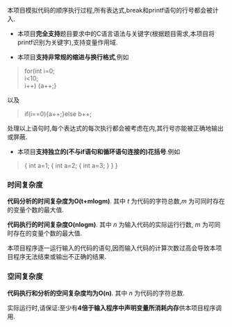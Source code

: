 本项目模拟代码的顺序执行过程,所有表达式,break和printf语句的行号都会被计入.

* 本项目**完全支持**题目要求中的C语言语法与关键字(根据题目需求,本项目将printf识别为关键字),支持变量作用域.


* 本项目**支持非常规的缩进与换行格式**,例如


>for(int i=0;  
>i<10;  
>i++)  {a++;}

以及

>if(i==0){a++;}else b++;

处理以上语句时,每个表达式的每次执行都会被考虑在内,其行号亦能被正确地输出或屏蔽.

* 本项目**支持独立的(不与if语句和循环语句连接的)花括号**.例如

>{ int a=1; { int a=2; { int a=3; } } }



### 时间复杂度


**代码分析的时间复杂度为O(t+mlogm)**. 其中 *t* 为代码的字符总数,*m* 为可同时存在的变量个数的最大值.

**代码执行的时间复杂度O(nlogm)**. 其中 *n* 为输入代码的实际运行行数, *m* 为可同时存在的变量个数的最大值.

本项目程序逐一运行输入的代码的语句,因而输入代码的计算次数过高会导致本项目程序无法结束或输出不正确的结果.

### 空间复杂度

**代码执行和分析的空间复杂度均为O(n)**. 其中 *n* 为代码的字符总数.

实际运行时,请保证:至少有**4倍于输入程序中声明变量所消耗内存**供本项目程序调用.